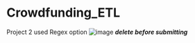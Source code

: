 # Crowdfunding_ETL
Project 2
used Regex option
![image](https://github.com/TechMax14/Crowdfunding_ETL/assets/136031276/c9de3ed8-df31-46c0-af82-cbfd5827a14d)
***delete before submitting***

